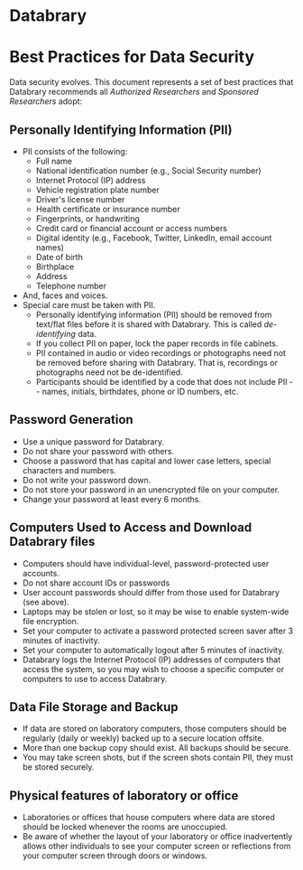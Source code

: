 # Databrary
# Best Practices for Data Security

Data security evolves. This document represents a set of best practices that Databrary recommends all *Authorized Researchers* and *Sponsored Researchers* adopt:

## Personally Identifying Information (PII)

- PII consists of the following:
	- Full name
	- National identification number (e.g., Social Security number)
	- Internet Protocol (IP) address
	- Vehicle registration plate number
	- Driver's license number
	- Health certificate or insurance number
	- Fingerprints, or handwriting
	- Credit card or financial account or access numbers
	- Digital identity (e.g., Facebook, Twitter, LinkedIn, email account names)
	- Date of birth
	- Birthplace
	- Address
	- Telephone number
- And, faces and voices.
- Special care must be taken with PII.
	- Personally identifying information (PII) should be removed from text/flat files before it is shared with Databrary. This is called *de-identifying* data.
	- If you collect PII on paper, lock the paper records in file cabinets.
	- PII contained in audio or video recordings or photographs need not be removed before sharing with Databrary. That is, recordings or photographs need not be de-identified.
	- Participants should be identified by a code that does not include PII -- names, initials, birthdates, phone or ID numbers, etc.
	

## Password Generation

- Use a unique password for Databrary.
- Do not share your password with others.
- Choose a password that has capital and lower case letters, special characters and numbers.
- Do not write your password down.
- Do not store your password in an unencrypted file on your computer.
- Change your password at least every 6 months.

## Computers Used to Access and Download Databrary files

- Computers should have individual-level, password-protected user accounts.
- Do not share account IDs or passwords
- User account passwords should differ from those used for Databrary (see above).
- Laptops may be stolen or lost, so it may be wise to enable system-wide file encryption.
- Set your computer to activate a password protected screen saver after 3 minutes of inactivity.
- Set your computer to automatically logout after 5 minutes of inactivity.
- Databrary logs the Internet Protocol (IP) addresses of computers that access the system, so you may wish to choose a specific computer or computers to use to access Databrary.

## Data File Storage and Backup

- If data are stored on laboratory computers, those computers should be regularly (daily or weekly) backed up to a secure location offsite.
- More than one backup copy should exist. All backups should be secure.
- You may take screen shots, but if the screen shots contain PII, they must be stored securely.

## Physical features of laboratory or office

- Laboratories or offices that house computers where data are stored should be locked whenever the rooms are unoccupied.
- Be aware of whether the layout of your laboratory or office inadvertently allows other individuals to see your computer screen or reflections from your computer screen through doors or windows.

